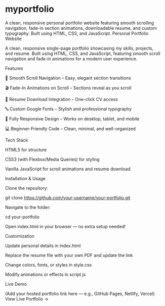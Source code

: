 # myportfolio
A clean, responsive personal portfolio website featuring smooth scrolling navigation, fade-in section animations, downloadable resume, and custom typography. Built using HTML, CSS, and JavaScript.
Personal Portfolio Website

A clean, responsive single-page portfolio showcasing my skills, projects, and resume. Built using HTML, CSS, and JavaScript, featuring smooth scroll navigation and fade-in animations for a modern user experience.

Features

🌟 Smooth Scroll Navigation – Easy, elegant section transitions

🎬 Fade-In Animations on Scroll – Sections reveal as you scroll

📄 Resume Download Integration – One-click CV access

🔤 Custom Google Fonts – Stylish and professional typography

📱 Fully Responsive Design – Works on desktop, tablet, and mobile

💻 Beginner-Friendly Code – Clean, minimal, and well-organized



Tech Stack

HTML5 for structure

CSS3 (with Flexbox/Media Queries) for styling

Vanilla JavaScript for scroll animations and resume download

Installation & Usage

Clone the repository:

git clone https://github.com/your-username/your-portfolio.git  


Navigate to the folder:

cd your-portfolio  


Open index.html in your browser — no extra setup needed!

Customization

Update personal details in index.html

Replace the resume file with your own PDF and update the link

Change colors, fonts, or styles in style.css

Modify animations or effects in script.js

Live Demo

(Add your hosted portfolio link here — e.g., GitHub Pages, Netlify, Vercel)
View Live Portfolio →
